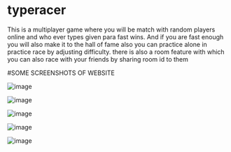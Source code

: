# typeracer
This is a multiplayer game where you will be match with random players online and who ever types given para fast wins.
And if you are fast enough you will also make it to the hall of fame 
also you can practice alone in practice race by adjusting difficulty.
there is also a room feature with which you can also race with your friends by sharing room id to them

#SOME SCREENSHOTS OF WEBSITE

![image](https://user-images.githubusercontent.com/69722269/126900514-4106c603-93ec-4ce1-a59a-5297bb00a934.png)


![image](https://user-images.githubusercontent.com/69722269/126900641-4efc9a15-5caf-470b-b208-c6a236a72f4e.png)


![image](https://user-images.githubusercontent.com/69722269/126900651-a5a12688-d3c0-452d-825c-e9c05ee26dfd.png)


![image](https://user-images.githubusercontent.com/69722269/126900926-5607afbc-58ea-46aa-ad21-fb22dfafa4a0.png)


![image](https://user-images.githubusercontent.com/69722269/126900959-c61af02c-7a31-46b2-a3c1-70d86aa7480b.png)
